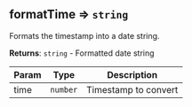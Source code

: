 <a name="module_formatTime"></a>

## formatTime ⇒ <code>string</code>
Formats the timestamp into a date string.

**Returns**: <code>string</code> - Formatted date string  

| Param | Type | Description |
| --- | --- | --- |
| time | <code>number</code> | Timestamp to convert |

